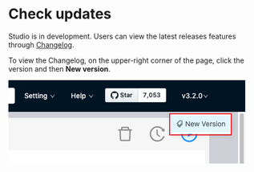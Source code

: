 # Check updates

Studio is in development. Users can view the latest releases features through [Changelog](../about-studio/st-ug-release-note.md "Click to go to GitHub").

To view the Changelog, on the upper-right corner of the page, click the version and then **New version**.

![On the upper right corner of the page, click Version and then New Version](./../figs/st-ug-054.png)
